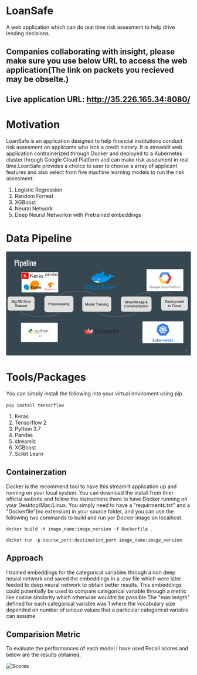 # LoanSafe
A web application which can do real time risk assesment to help drive lending decisions.


## Companies collaborating with insight, please make sure you use below URL to access the web application(The link on packets you recieved may be obselte.)
## Live application URL: http://35.226.165.34:8080/

# Motivation
LoanSafe is an application designed to help financial institutions conduct risk assesment on applicants who lack a credit history. It is streamlit web application
contrainerized through Docker and deployed to a Kubernetes cluster through Google Cloud Platform and can make risk assesment in real time.LoanSafe provides a choice
to user to choose a array of applicant features and also select from five machine learning models to run the risk assesment:

1. Logistic Regression
2. Random Forrest
3. XGBoost 
4. Neural Network
5. Deep Neural Networkm with Pretrained embeddings

# Data Pipeline

![Pipeline](/images/data_pipeline.png)

# Tools/Packages

You can simply install the following into your virtual enviroment using pip.

``` pip install tensorflow ```


1. Keras
2. Tensorflow 2
3. Python 3.7
4. Pandas
5. streamlit
6. XGBoost
7. Scikit Learn 

## Containerzation
Docker is the recommend tool to have this streamlit application up and running on your local system. You can download the install from thier official website and follow the instructions there to have Docker running on your Desktop/Mac/Linux. You simply need to have a "requirments.txt" and a "Dockerfile"(no extension) in your source folder, and you can use the following two commands to build and run yor Docker image on localhost.

```
docker build -t image_name:image_version -f Dockerfile . 
```

```
docker run -p source_port:destination_port image_name:image_version 
```


## Approach

I trained embeddings for the categorical variables through a non deep neural network and saved the embeddings in a .csv file which were later feeded to deep neural network to obtain better results. This embeddings could potentially be used to compare categorical variable through a metric like cosine similarity which otherwise wouldnt be possible.The "max length" defined for each categorical variable was 1 where the vocabulary size depended on number of unique values that a particular categorical variable can assume.

## Comparision Metric

To evaluate the performances of each model I have used Recall scores and below are the results obtained.

![Scores](/images/model_scores.png)
